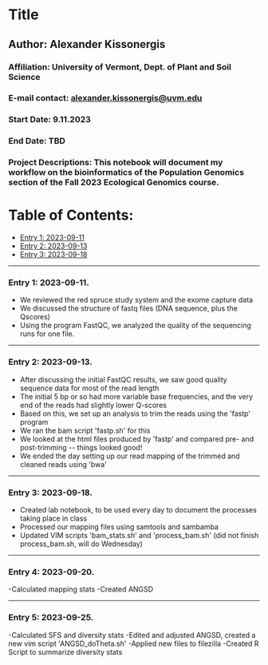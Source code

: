 # Title  

## Author: Alexander Kissonergis
### Affiliation: University of Vermont, Dept. of Plant and Soil Science
### E-mail contact: alexander.kissonergis@uvm.edu


### Start Date: 9.11.2023
### End Date: TBD
### Project Descriptions:   This notebook will document my workflow on the bioinformatics of the Population Genomics section of the Fall 2023 Ecological Genomics course.





# Table of Contents:   
* [Entry 1: 2023-09-11](#id-section1)
* [Entry 2: 2023-09-13](#id-section2)
* [Entry 3: 2023-09-18](#id-section3)


------    
<div id='id-section1'/>   


### Entry 1: 2023-09-11.   

- We reviewed the red spruce study system and the exome capture data
- We discussed the structure of fastq files (DNA sequence, plus the Qscores)
- Using the program FastQC, we analyzed the quality of the sequencing runs for one file.

------    
<div id='id-section2'/>   


### Entry 2: 2023-09-13.  

- After discussing the initial FastQC results, we saw good quality sequence data for most of the read length
- The initial 5 bp or so had more variable base frequencies, and the very end of the reads had slightly lower Q-scores
- Based on this, we set up an analysis to trim the reads using the 'fastp' program
- We ran the bam script 'fastp.sh' for this
- We looked at the html files produced by 'fastp' and compared pre- and post-trimming -- things looked good!
- We ended the day setting up our read mapping of the trimmed and cleaned reads using 'bwa'

------    
<div id='id-section3'/>   


### Entry 3: 2023-09-18.

- Created lab notebook, to be used every day to document the processes taking place in class
- Processed our mapping files using samtools and sambamba
- Updated VIM scripts 'bam_stats.sh' and 'process_bam.sh' (did not finish process_bam.sh, will do Wednesday)
------    
<div id='id-section4'/>  

### Entry 4: 2023-09-20.

-Calculated mapping stats
-Created ANGSD

------    
<div id='id-section5'/>  

### Entry 5: 2023-09-25.

-Calculated SFS and diversity stats
-Edited and adjusted ANGSD, created a new vim script 'ANGSD_doTheta.sh'
-Applied new files to filezilla
-Created R Script to summarize diversity stats

